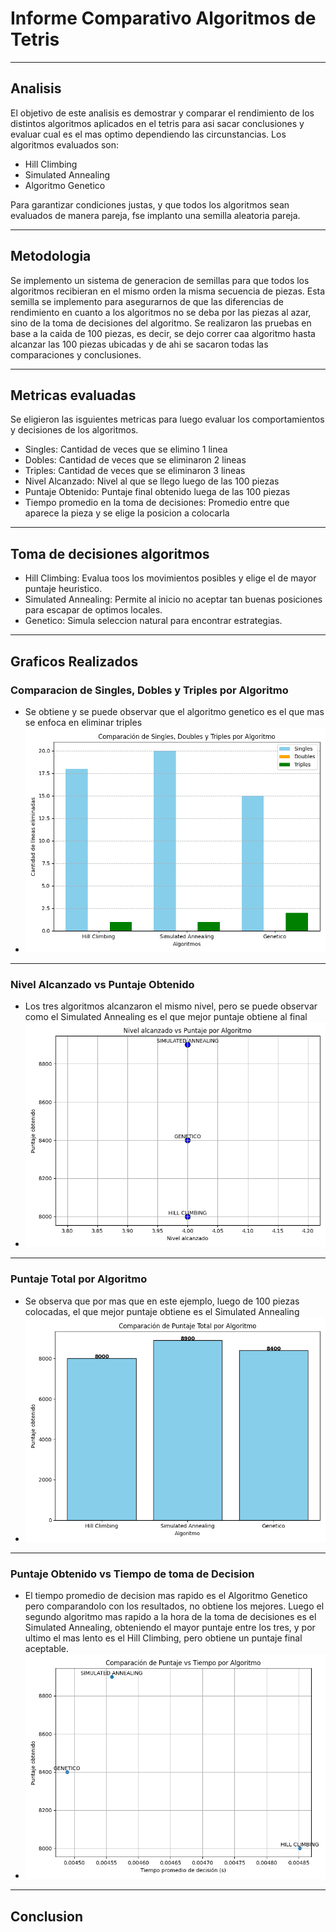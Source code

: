 # Informe Comparativo Algoritmos de Tetris
___
## Analisis
El objetivo de este analisis es demostrar y comparar el rendimiento de los distintos 
algoritmos aplicados en el tetris para asi sacar conclusiones y evaluar cual es el mas optimo dependiendo las circunstancias. 
Los algoritmos evaluados son:
- Hill Climbing
- Simulated Annealing
- Algoritmo Genetico

Para garantizar condiciones justas, y que todos los algoritmos sean evaluados de manera pareja, fse implanto una semilla aleatoria pareja. 
___
## Metodologia
Se implemento un sistema de generacion de semillas para que todos los algoritmos recibieran en el mismo orden la misma secuencia de piezas. 
Esta semilla se implemento para asegurarnos de que las diferencias de rendimiento en cuanto a los algoritmos no se deba por las piezas al azar, 
sino de la toma de decisiones del algoritmo. Se realizaron las pruebas en base a la caida de 100 piezas, es decir, se dejo correr caa algoritmo hasta alcanzar 
las 100 piezas ubicadas y de ahi se sacaron todas las comparaciones y conclusiones.
___
## Metricas evaluadas
Se eligieron las isguientes metricas para luego evaluar los comportamientos y decisiones de los algoritmos. 
- Singles: Cantidad de veces que se elimino 1 linea
- Dobles: Cantidad de veces que se eliminaron 2 lineas
- Triples: Cantidad de veces que se eliminaron 3 lineas
- Nivel Alcanzado: Nivel al que se llego luego de las 100 piezas
- Puntaje Obtenido: Puntaje final obtenido luega de las 100 piezas
- Tiempo promedio en la toma de decisiones: Promedio entre que aparece la pieza y se elige la posicion a colocarla
___
## Toma de decisiones algoritmos
- Hill Climbing: Evalua toos los movimientos posibles y elige el de mayor puntaje heuristico.
- Simulated Annealing: Permite al inicio no aceptar tan buenas posiciones para escapar de optimos locales.
- Genetico: Simula seleccion natural para encontrar estrategias.
___
## Graficos Realizados
### Comparacion de Singles, Dobles y Triples por Algoritmo
- Se obtiene y se puede observar que el algoritmo genetico es el que mas se enfoca en eliminar triples
- ![Comparacion singles, dobles, triples](/docs/busqueda_local/images/lineas_eliminadas.png)
___
### Nivel Alcanzado vs Puntaje Obtenido
- Los tres algoritmos alcanzaron el mismo nivel, pero se puede observar como el Simulated Annealing es el que mejor puntaje obtiene al final
- ![Nivel vs Puntaje](/docs/busqueda_local/images/nivel_vs_puntaje.png)
___
### Puntaje Total por Algoritmo
- Se observa que por mas que en este ejemplo, luego de 100 piezas colocadas, el que mejor puntaje obtiene es el Simulated Annealing
- ![Puntaje Obtenido](/docs/busqueda_local/images/puntaje_total.png)
___
### Puntaje Obtenido vs Tiempo de toma de Decision
- El tiempo promedio de decision mas rapido es el Algoritmo Genetico pero comparandolo con los resultados, no obtiene los mejores. Luego el segundo algoritmo mas rapido a la
hora de la toma de decisiones es el Simulated Annealing, obteniendo el mayor puntaje entre los tres, y por ultimo el mas lento es el Hill Climbing, pero obtiene un puntaje final aceptable.
- ![Puntaje vs decision](/docs/busqueda_local/images/puntaje_vs_tiempo.png)

___

## Conclusion

